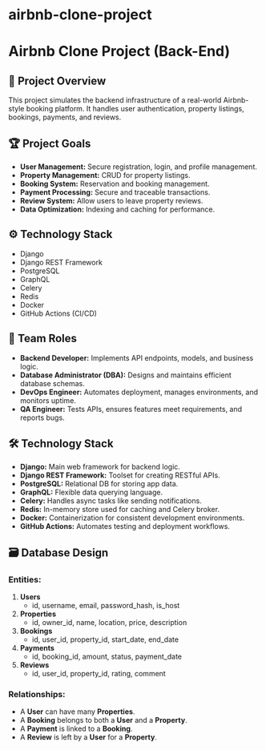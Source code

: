 # airbnb-clone-project
# Airbnb Clone Project (Back-End)

## 🚀 Project Overview
This project simulates the backend infrastructure of a real-world Airbnb-style booking platform. It handles user authentication, property listings, bookings, payments, and reviews.

## 🏆 Project Goals
- **User Management:** Secure registration, login, and profile management.
- **Property Management:** CRUD for property listings.
- **Booking System:** Reservation and booking management.
- **Payment Processing:** Secure and traceable transactions.
- **Review System:** Allow users to leave property reviews.
- **Data Optimization:** Indexing and caching for performance.

## ⚙️ Technology Stack
- Django
- Django REST Framework
- PostgreSQL
- GraphQL
- Celery
- Redis
- Docker
- GitHub Actions (CI/CD)

## 👥 Team Roles

- **Backend Developer:** Implements API endpoints, models, and business logic.
- **Database Administrator (DBA):** Designs and maintains efficient database schemas.
- **DevOps Engineer:** Automates deployment, manages environments, and monitors uptime.
- **QA Engineer:** Tests APIs, ensures features meet requirements, and reports bugs.

## 🛠️ Technology Stack

- **Django:** Main web framework for backend logic.
- **Django REST Framework:** Toolset for creating RESTful APIs.
- **PostgreSQL:** Relational DB for storing app data.
- **GraphQL:** Flexible data querying language.
- **Celery:** Handles async tasks like sending notifications.
- **Redis:** In-memory store used for caching and Celery broker.
- **Docker:** Containerization for consistent development environments.
- **GitHub Actions:** Automates testing and deployment workflows.

## 🗃️ Database Design

### Entities:
1. **Users**
   - id, username, email, password_hash, is_host
2. **Properties**
   - id, owner_id, name, location, price, description
3. **Bookings**
   - id, user_id, property_id, start_date, end_date
4. **Payments**
   - id, booking_id, amount, status, payment_date
5. **Reviews**
   - id, user_id, property_id, rating, comment

### Relationships:
- A **User** can have many **Properties**.
- A **Booking** belongs to both a **User** and a **Property**.
- A **Payment** is linked to a **Booking**.
- A **Review** is left by a **User** for a **Property**.


